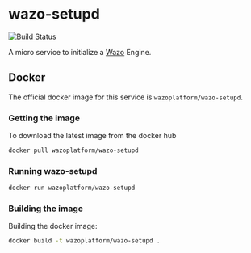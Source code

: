 # wazo-setupd

[![Build Status](https://jenkins.wazo.community/buildStatus/icon?job=wazo-setupd)](https://jenkins.wazo.community/job/wazo-setupd)

A micro service to initialize a [Wazo](http://wazo.community) Engine.


## Docker

The official docker image for this service is `wazoplatform/wazo-setupd`.


### Getting the image

To download the latest image from the docker hub

```sh
docker pull wazoplatform/wazo-setupd
```


### Running wazo-setupd

```sh
docker run wazoplatform/wazo-setupd
```

### Building the image

Building the docker image:

```sh
docker build -t wazoplatform/wazo-setupd .
```
